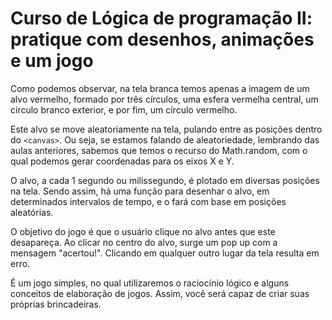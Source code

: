# Curso de Lógica de programação II: pratique com desenhos, animações e um jogo

Como podemos observar, na tela branca temos apenas a imagem de um alvo vermelho, formado por três círculos, uma esfera vermelha central, um círculo branco exterior, e por fim, um círculo vermelho.

Este alvo se move aleatoriamente na tela, pulando entre as posições dentro do `<canvas>`. Ou seja, se estamos falando de aleatoriedade, lembrando das aulas anteriores, sabemos que temos o recurso do Math.random, com o qual podemos gerar coordenadas para os eixos X e Y.

O alvo, a cada 1 segundo ou milissegundo, é plotado em diversas posições na tela. Sendo assim, há uma função para desenhar o alvo, em determinados intervalos de tempo, e o fará com base em posições aleatórias.

O objetivo do jogo é que o usuário clique no alvo antes que este desapareça. Ao clicar no centro do alvo, surge um pop up com a mensagem "acertou!". Clicando em qualquer outro lugar da tela resulta em erro.

É um jogo simples, no qual utilizaremos o raciocínio lógico e alguns conceitos de elaboração de jogos. Assim, você será capaz de criar suas próprias brincadeiras.
